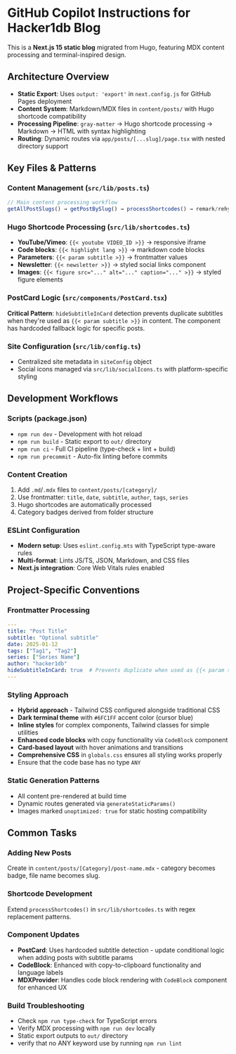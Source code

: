# GitHub Copilot Instructions for Hacker1db Blog

This is a **Next.js 15 static blog** migrated from Hugo, featuring MDX content processing and terminal-inspired design.

## Architecture Overview

- **Static Export**: Uses `output: 'export'` in `next.config.js` for GitHub Pages deployment
- **Content System**: Markdown/MDX files in `content/posts/` with Hugo shortcode compatibility
- **Processing Pipeline**: `gray-matter` → Hugo shortcode processing → Markdown → HTML with syntax highlighting
- **Routing**: Dynamic routes via `app/posts/[...slug]/page.tsx` with nested directory support

## Key Files & Patterns

### Content Management (`src/lib/posts.ts`)
```typescript
// Main content processing workflow
getAllPostSlugs() → getPostBySlug() → processShortcodes() → remark/rehype
```

### Hugo Shortcode Processing (`src/lib/shortcodes.ts`)
- **YouTube/Vimeo**: `{{< youtube VIDEO_ID >}}` → responsive iframe
- **Code blocks**: `{{< highlight lang >}}` → markdown code blocks  
- **Parameters**: `{{< param subtitle >}}` → frontmatter values
- **Newsletter**: `{{< newsletter >}}` → styled social links component
- **Images**: `{{< figure src="..." alt="..." caption="..." >}}` → styled figure elements

### PostCard Logic (`src/components/PostCard.tsx`)
**Critical Pattern**: `hideSubtitleInCard` detection prevents duplicate subtitles when they're used as `{{< param subtitle >}}` in content. The component has hardcoded fallback logic for specific posts.

### Site Configuration (`src/lib/config.ts`)
- Centralized site metadata in `siteConfig` object
- Social icons managed via `src/lib/socialIcons.ts` with platform-specific styling

## Development Workflows

### Scripts (package.json)
- `npm run dev` - Development with hot reload
- `npm run build` - Static export to `out/` directory  
- `npm run ci` - Full CI pipeline (type-check + lint + build)
- `npm run precommit` - Auto-fix linting before commits

### Content Creation
1. Add `.md`/`.mdx` files to `content/posts/[category]/`
2. Use frontmatter: `title`, `date`, `subtitle`, `author`, `tags`, `series`
3. Hugo shortcodes are automatically processed
4. Category badges derived from folder structure

### ESLint Configuration
- **Modern setup**: Uses `eslint.config.mts` with TypeScript type-aware rules
- **Multi-format**: Lints JS/TS, JSON, Markdown, and CSS files
- **Next.js integration**: Core Web Vitals rules enabled

## Project-Specific Conventions

### Frontmatter Processing
```yaml
---
title: "Post Title"
subtitle: "Optional subtitle" 
date: 2025-01-12
tags: ["Tag1", "Tag2"]
series: ["Series Name"]
author: "hacker1db"
hideSubtitleInCard: true  # Prevents duplicate when used as {{< param subtitle >}}
---
```

### Styling Approach
- **Hybrid approach** - Tailwind CSS configured alongside traditional CSS
- **Dark terminal theme** with `#6FC1FF` accent color (cursor blue)
- **Inline styles** for complex components, Tailwind classes for simple utilities
- **Enhanced code blocks** with copy functionality via `CodeBlock` component
- **Card-based layout** with hover animations and transitions
- **Comprehensive CSS** in `globals.css` ensures all styling works properly
- Ensure that the code base has no type `ANY` 

### Static Generation Patterns
- All content pre-rendered at build time
- Dynamic routes generated via `generateStaticParams()`
- Images marked `unoptimized: true` for static hosting compatibility

## Common Tasks

### Adding New Posts
Create in `content/posts/[Category]/post-name.mdx` - category becomes badge, file name becomes slug.

### Shortcode Development  
Extend `processShortcodes()` in `src/lib/shortcodes.ts` with regex replacement patterns.

### Component Updates
- **PostCard**: Uses hardcoded subtitle detection - update conditional logic when adding posts with subtitle params
- **CodeBlock**: Enhanced with copy-to-clipboard functionality and language labels
- **MDXProvider**: Handles code block rendering with `CodeBlock` component for enhanced UX

### Build Troubleshooting
- Check `npm run type-check` for TypeScript errors
- Verify MDX processing with `npm run dev` locally
- Static export outputs to `out/` directory
- verify that no ANY keyword use by running `npm run lint`
